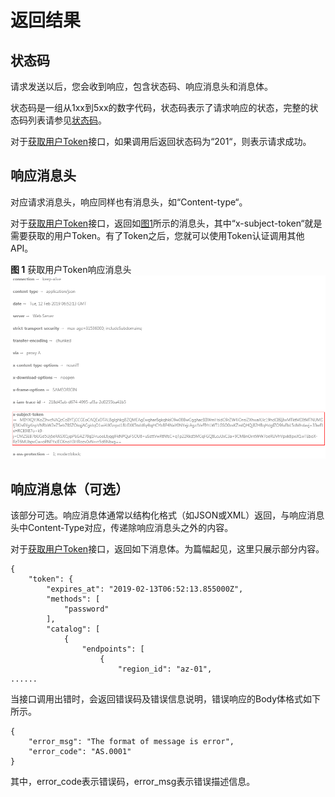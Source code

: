 # 返回结果<a name="ims_03_0304"></a>

## 状态码<a name="section968114282311"></a>

请求发送以后，您会收到响应，包含状态码、响应消息头和消息体。

状态码是一组从1xx到5xx的数字代码，状态码表示了请求响应的状态，完整的状态码列表请参见[状态码](状态码.md)。

对于[获取用户Token](https://support.huaweicloud.com/api-iam/iam_30_0001.html)接口，如果调用后返回状态码为“201“，则表示请求成功。

## 响应消息头<a name="zh-cn_topic_0113746487_section61333484715"></a>

对应请求消息头，响应同样也有消息头，如“Content-type“。

对于[获取用户Token](https://support.huaweicloud.com/api-iam/iam_30_0001.html)接口，返回如[图1](#fig4865141011511)所示的消息头，其中“x-subject-token“就是需要获取的用户Token。有了Token之后，您就可以使用Token认证调用其他API。

**图 1**  获取用户Token响应消息头<a name="fig4865141011511"></a>  
![](figures/获取用户Token响应消息头.png "获取用户Token响应消息头")

## 响应消息体（可选）<a name="zh-cn_topic_0113746487_section2045571671419"></a>

该部分可选。响应消息体通常以结构化格式（如JSON或XML）返回，与响应消息头中Content-Type对应，传递除响应消息头之外的内容。

对于[获取用户Token](https://support.huaweicloud.com/api-iam/iam_30_0001.html)接口，返回如下消息体。为篇幅起见，这里只展示部分内容。

```
{
    "token": {
        "expires_at": "2019-02-13T06:52:13.855000Z",
        "methods": [
            "password"
        ],
        "catalog": [
            {
                "endpoints": [
                    {
                        "region_id": "az-01",
......
```

当接口调用出错时，会返回错误码及错误信息说明，错误响应的Body体格式如下所示。

```
{
    "error_msg": "The format of message is error",
    "error_code": "AS.0001"
}
```

其中，error\_code表示错误码，error\_msg表示错误描述信息。

